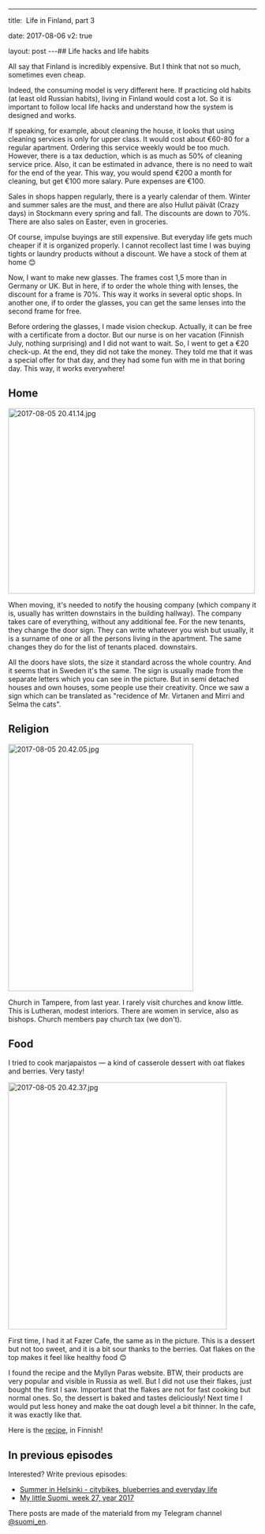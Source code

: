 ---

title:  Life in Finland, part 3

date: 2017-08-06
v2: true

layout: post
---## Life hacks and life habits

All say that Finland is incredibly expensive. But I think that not so much, sometimes even cheap.

Indeed, the consuming model is very different here. If practicing old habits (at least old Russian habits), living in
Finland would cost a lot. So it is important to follow local life hacks and understand how the system is designed and
works.

<excerpt/>

If speaking, for example, about cleaning the house, it looks that using cleaning services is only for upper class. It
would cost about €60-80 for a regular apartment. Ordering this service weekly would be too much. However, there is a tax
deduction, which is as much as 50% of cleaning service price. Also, it can be estimated in advance, there is no need to
wait for the end of the year. This way, you would spend €200 a month for cleaning, but get €100 more salary. Pure
expenses are €100.

Sales in shops happen regularly, there is a yearly calendar of them. Winter and summer sales are the must, and there are
also Hullut päivät (Crazy days) in Stockmann every spring and fall. The discounts are down to 70%. There are also sales
on Easter, even in groceries.

Of course, impulse buyings are still expensive. But everyday life gets much cheaper if it is organized properly. I
cannot recollect last time I was buying tights or laundry products without a discount. We have a stock of them at home 😊

Now, I want to make new glasses. The frames cost 1,5 more than in Germany or UK. But in here, if to order the whole
thing with lenses, the discount for a frame is 70%. This way it works in several optic shops. In another one, if to
order the glasses, you can get the same lenses into the second frame for free.

Before ordering the glasses, I made vision checkup. Actually, it can be free with a certificate from a doctor. But our
nurse is on her vacation (Finnish July, nothing surprising) and I did not want to wait. So, I went to get a €20
check-up. At the end, they did not take the money. They told me that it was a special offer for that day, and they had
some fun with me in that boring day. This way, it works everywhere!

## Home

<a href="https://fotki.yandex.ru/next/users/toivonens/album/168376/view/646061?page=0" target="_blank"><img
src="https://img-fotki.yandex.ru/get/246987/14441195.52/0_9dbad_92c7f8ed_L.jpg" width="500" height="375" border="0"
title="2017-08-05 20.41.14.jpg" alt="2017-08-05 20.41.14.jpg"/></a>

When moving, it's needed to notify the housing company (which company it is, usually has written downstairs in the
building hallway). The company takes care of everything, without any additional fee. For the new tenants, they change
the door sign. They can write whatever you wish but usually, it is a surname of one or all the persons living in the
apartment. The same changes they do for the list of tenants placed. downstairs.

All the doors have slots, the size it standard across the whole country. And it seems that in Sweden it's the same. The
sign is usually made from the separate letters which you can see in the picture. But in semi detached houses and own
houses, some people use their creativity. Once we saw a sign which can be translated as "recidence of Mr. Virtanen and
Mirri and Selma the cats".

## Religion

<a href="https://fotki.yandex.ru/next/users/toivonens/album/168376/view/646062?page=0" target="_blank"><img
src="https://img-fotki.yandex.ru/get/467152/14441195.52/0_9dbae_f009a74c_L.jpg" width="375" height="500" border="0"
title="2017-08-05 20.42.05.jpg" alt="2017-08-05 20.42.05.jpg"/></a>

Church in Tampere, from last year. I rarely visit churches and know little. This is Lutheran, modest interiors. There
are women in service, also as bishops. Church members pay church tax (we don't).

## Food

I tried to cook marjapaistos — a kind of casserole dessert with oat flakes and berries. Very tasty!

<a href="https://fotki.yandex.ru/next/users/toivonens/album/168376/view/646063?page=0" target="_blank"><img
src="https://img-fotki.yandex.ru/get/249782/14441195.52/0_9dbaf_cbd28c31_L.jpg" width="443" height="500" border="0"
title="2017-08-05 20.42.37.jpg" alt="2017-08-05 20.42.37.jpg"/></a>

First time, I had it at Fazer Cafe, the same as in the picture. This is a dessert but not too sweet, and it is a bit
sour thanks to the berries. Oat flakes on the top makes it feel like healthy food 😊

I found the recipe and the Myllyn Paras website. BTW, their products are very popular and visible in Russia as well. But
I did not use their flakes, just bought the first I saw. Important that the flakes are not for fast cooking but normal
ones. So, the dessert is baked and tastes deliciously! Next time I would put less honey and make the oat dough level a
bit thinner. In the cafe, it was exactly like that.

Here is the [recipe](https://www.myllynparas.fi/reseptit/marjapaistos), in Finnish!

## In previous episodes

Interested? Write previous episodes:

- [Summer in Helsinki - citybikes, blueberries and everyday life](/en/life/little-suomi-29-2017/)
- [My little Suomi, week 27, year 2017](/en/life/little-suomi-27-2017/)

There posts are made of the materiald from my Telegram channel [@suomi_en](https://t.me/suomi_en).
